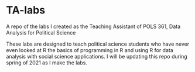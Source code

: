 # TA-labs
A repo of the labs I created as the Teaching Assistant of POLS 361, Data Analysis for Political Science

These labs are designed to teach political science students who have never even looked at R the basics of programming in R and using R for data analysis with social science applications. I will be updating this repo during spring of 2021 as I make the labs.
